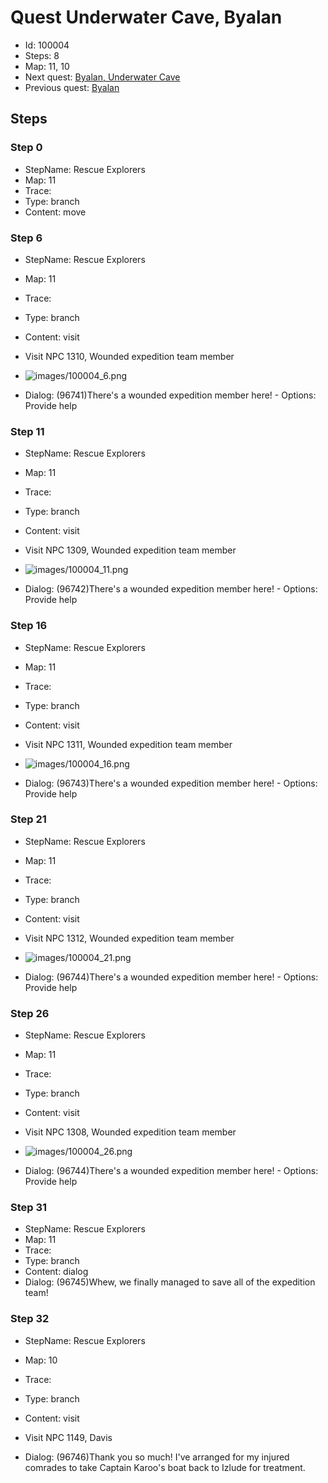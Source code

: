 # Quest Underwater Cave, Byalan

- Id: 100004
- Steps: 8
- Map: 11, 10
- Next quest: [Byalan, Underwater Cave](100005.md)
- Previous quest: [Byalan](100003.md)

## Steps

### Step 0
- StepName:  Rescue Explorers
- Map:  11
- Trace:  
- Type:  branch
- Content:  move


### Step 6
- StepName:  Rescue Explorers
- Map:  11
- Trace:  
- Type:  branch
- Content:  visit
- Visit NPC 1310, Wounded expedition team member

- ![images/100004_6.png](images/100004_6.png)
- Dialog: (96741)There's a wounded expedition member here!  - Options: Provide help


### Step 11
- StepName:  Rescue Explorers
- Map:  11
- Trace:  
- Type:  branch
- Content:  visit
- Visit NPC 1309, Wounded expedition team member

- ![images/100004_11.png](images/100004_11.png)
- Dialog: (96742)There's a wounded expedition member here!  - Options: Provide help


### Step 16
- StepName:  Rescue Explorers
- Map:  11
- Trace:  
- Type:  branch
- Content:  visit
- Visit NPC 1311, Wounded expedition team member

- ![images/100004_16.png](images/100004_16.png)
- Dialog: (96743)There's a wounded expedition member here!  - Options: Provide help


### Step 21
- StepName:  Rescue Explorers
- Map:  11
- Trace:  
- Type:  branch
- Content:  visit
- Visit NPC 1312, Wounded expedition team member

- ![images/100004_21.png](images/100004_21.png)
- Dialog: (96744)There's a wounded expedition member here!  - Options: Provide help


### Step 26
- StepName:  Rescue Explorers
- Map:  11
- Trace:  
- Type:  branch
- Content:  visit
- Visit NPC 1308, Wounded expedition team member

- ![images/100004_26.png](images/100004_26.png)
- Dialog: (96744)There's a wounded expedition member here!  - Options: Provide help


### Step 31
- StepName:  Rescue Explorers
- Map:  11
- Trace:  
- Type:  branch
- Content:  dialog
- Dialog: (96745)Whew, we finally managed to save all of the expedition team!


### Step 32
- StepName:  Rescue Explorers
- Map:  10
- Trace:  
- Type:  branch
- Content:  visit
- Visit NPC 1149, Davis

- Dialog: (96746)Thank you so much! I've arranged for my injured comrades to take Captain Karoo's boat back to Izlude for treatment.


